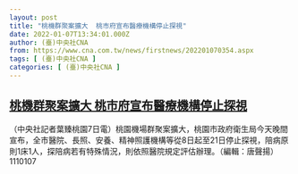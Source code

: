 ```yaml
---
layout: post
title: "桃機群聚案擴大  桃市府宣布醫療機構停止探視"
date: 2022-01-07T13:34:01.000Z
author: (臺)中央社CNA
from: https://www.cna.com.tw/news/firstnews/202201070354.aspx
tags: [ (臺)中央社CNA ]
categories: [ (臺)中央社CNA ]
---
```

<!--1641562441000-->
[桃機群聚案擴大  桃市府宣布醫療機構停止探視](https://www.cna.com.tw/news/firstnews/202201070354.aspx)
------

<div>
<div></div><div><p>（中央社記者葉臻桃園7日電）桃園機場群聚案擴大，桃園市政府衛生局今天晚間宣布，全市醫院、長照、安養、精神照護機構等從8日起至21日停止探視，陪病原則1床1人，探陪病若有特殊情況，則依照醫院規定評估辦理。（編輯：唐聲揚）1110107</p></div>
</div>
